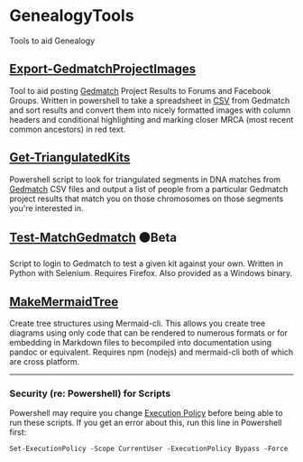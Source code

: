 ﻿# GenealogyTools
Tools to aid Genealogy


## [Export-GedmatchProjectImages](https://github.com/gsmitheidw/GenealogyTools/tree/main/Export-GetmatchProjectImages)

Tool to aid posting [Gedmatch](https://www.gedmatch.com) Project Results to Forums and Facebook Groups. Written in powershell to take a spreadsheet in [CSV](https://en.wikipedia.org/wiki/Comma-separated_values) from Gedmatch and sort results and convert them into nicely formatted images with column headers and conditional highlighting and marking closer MRCA (most recent common ancestors) in red text.


## [Get-TriangulatedKits](https://github.com/gsmitheidw/GenealogyTools/blob/main/Get-TriangulatedKits/README.md)

Powershell script to look for triangulated segments in DNA matches from [Gedmatch](https://www.gedmatch.com) CSV files and output a list of people from a particular Gedmatch project results that match you on those chromosomes on those segments you're interested in.


## [Test-MatchGedmatch](https://github.com/gsmitheidw/GenealogyTools/blob/main/Test-MatchGedmatch/README.md) 🟠Beta

Script to login to Gedmatch to test a given kit against your own. Written in Python with Selenium. Requires Firefox.
Also provided as a Windows binary. 


## [MakeMermaidTree](https://github.com/gsmitheidw/GenealogyTools/blob/main/MakeMermaidTree/README.md)

Create tree structures using Mermaid-cli. This allows you create tree diagrams using only code that can be rendered to numerous formats or for embedding in Markdown files to becompiled into documentation using pandoc or equivalent. Requires npm (nodejs) and mermaid-cli both of which are cross platform.



<hr>

### Security (re: Powershell) for Scripts

Powershell may require you change [Execution Policy](https://learn.microsoft.com/en-us/powershell/module/microsoft.powershell.core/about/about_execution_policies?view=powershell-7.4) before being able to run these scripts. If you get an error about this, run this line in Powershell first:

    Set-ExecutionPolicy -Scope CurrentUser -ExecutionPolicy Bypass -Force


